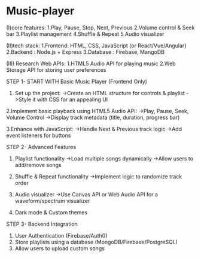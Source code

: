 # Music-player 
(I)core features:
1.Play, Pause, Stop, Next, Previous
2.Volume control & Seek bar
3.Playlist management
4.Shuffle & Repeat
5.Audio visualizer

(II)tech stack:
1.Frontend: HTML, CSS, JavaScript (or React/Vue/Angular)
2.Backend : Node.js + Express
3.Database : Firebase, MangoDB

(III) Research Web APIs:
1.HTML5 Audio API for playing music
2.Web Storage API for storing user preferences

STEP 1- START WITH Basic Music Player (Frontend Only)

 1. Set up the project:
 ->Create an HTML structure for controls & playlist
 ->Style it with CSS for an appealing UI

 2.Implement basic playback using HTML5 Audio API:
 ->Play, Pause, Seek, Volume Control
 ->Display track metadata (title, duration, progress bar)

 3.Enhance with JavaScript:
 ->Handle Next & Previous track logic
 ->Add event listeners for buttons

STEP 2- Advanced Features

 1. Playlist functionality
 ->Load multiple songs dynamically
 ->Allow users to add/remove songs

 2. Shuffle & Repeat functionality
 ->Implement logic to randomize track order

 3. Audio visualizer 
 ->Use Canvas API or Web Audio API for a waveform/spectrum visualizer

 4. Dark mode & Custom themes

STEP 3- Backend Integration
 1. User Authentication (Firebase/Auth0)
 2. Store playlists using a database (MongoDB/Firebase/PostgreSQL)
 3. Allow users to upload custom songs

